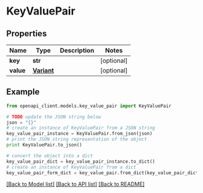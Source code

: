 # KeyValuePair


## Properties
Name | Type | Description | Notes
------------ | ------------- | ------------- | -------------
**key** | **str** |  | [optional] 
**value** | [**Variant**](Variant.md) |  | [optional] 

## Example

```python
from openapi_client.models.key_value_pair import KeyValuePair

# TODO update the JSON string below
json = "{}"
# create an instance of KeyValuePair from a JSON string
key_value_pair_instance = KeyValuePair.from_json(json)
# print the JSON string representation of the object
print KeyValuePair.to_json()

# convert the object into a dict
key_value_pair_dict = key_value_pair_instance.to_dict()
# create an instance of KeyValuePair from a dict
key_value_pair_form_dict = key_value_pair.from_dict(key_value_pair_dict)
```
[[Back to Model list]](../README.md#documentation-for-models) [[Back to API list]](../README.md#documentation-for-api-endpoints) [[Back to README]](../README.md)


